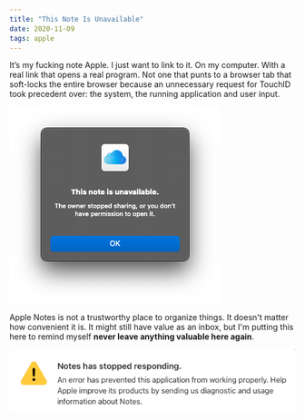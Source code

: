 ```yaml
---
title: "This Note Is Unavailable"
date: 2020-11-09
tags: apple
---
```


It’s my fucking note Apple. I just want to link to it. On my computer. With a real link that opens a real program. Not one that punts to a browser tab that soft-locks the entire browser because an unnecessary request for TouchID took precedent over: the system, the running application and user input.

![This note is unavailable](unavailable.png)

Apple Notes is not a trustworthy place to organize things. It doesn't matter how convenient it is. It might still have value as an inbox, but I'm putting this here to remind myself **never leave anything valuable here again**.

![Notes has stopped responding](stopped.png)
